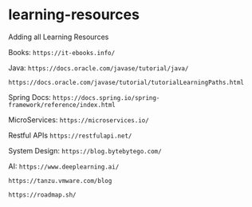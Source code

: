 # learning-resources
Adding all Learning Resources

Books:
```https://it-ebooks.info/```

Java:
```https://docs.oracle.com/javase/tutorial/java/```

```https://docs.oracle.com/javase/tutorial/tutorialLearningPaths.html```

Spring Docs:
```https://docs.spring.io/spring-framework/reference/index.html```

MicroServices:
```https://microservices.io/```

Restful APIs
```https://restfulapi.net/```

System Design:
```https://blog.bytebytego.com/```

AI:
```https://www.deeplearning.ai/```

```https://tanzu.vmware.com/blog```

```https://roadmap.sh/```
